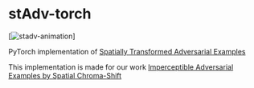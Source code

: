 # stAdv-torch

[![stadv-animation](anim.gif)]

PyTorch implementation of [Spatially Transformed Adversarial Examples](https://arxiv.org/abs/1801.02612)

This implementation is made for our work [Imperceptible Adversarial Examples by Spatial Chroma-Shift](https://arxiv.org/abs/2108.0250)

